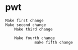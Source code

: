 # pwt
    Make first change
	Make second change
		Make third change

		Make fourth change 
                 make fifth change 
	             
